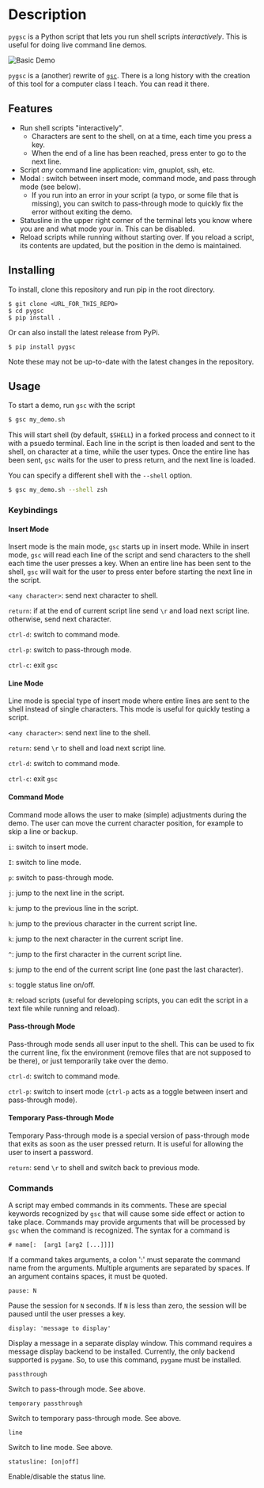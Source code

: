 # Description

`pygsc` is a Python script that lets you run shell scripts *interactively*. This is useful for doing live command line demos.

![Basic Demo](./demo/gsc-basic-demo.gif)

`pygsc` is a (another) rewrite of [`gsc`](https://github.com/CD3/gsc). There is a long history with the creation of this tool for a computer class I teach. You can read it
there.

## Features

- Run shell scripts "interactively".
    - Characters are sent to the shell, on at a time, each time you press a key.
    - When the end of a line has been reached, press enter to go to the next line.
- Script *any* command line application: vim, gnuplot, ssh, etc.
- Modal : switch between insert mode, command mode, and pass through mode (see below).
    - If you run into an error in your script (a typo, or some file that is missing), you can switch to pass-through mode to quickly fix the error without
      exiting the demo.
- Statusline in the upper right corner of the terminal lets you know where you are and what mode your in. This can be disabled.
- Reload scripts while running without starting over. If you reload a script, its contents are updated, but the position in the demo is maintained.

## Installing

To install, clone this repository and run pip in the root directory.

```
$ git clone <URL_FOR_THIS_REPO>
$ cd pygsc
$ pip install .
```

Or can also install the latest release from PyPi.
```
$ pip install pygsc
```

Note these may not be up-to-date with the latest changes in the repository.

## Usage

To start a demo, run `gsc` with the script

```bash
$ gsc my_demo.sh
```

This will start shell (by default, `$SHELL`) in a forked process and connect to it with a psuedo terminal. Each line in the script
is then loaded and sent to the shell, on character at a time, while the user types. Once the entire line has been sent, `gsc` waits
for the user to press return, and the next line is loaded.

You can specify a different shell with the `--shell` option.

```bash
$ gsc my_demo.sh --shell zsh
```



### Keybindings

#### Insert Mode

Insert mode is the main mode, `gsc` starts up in insert mode. While in insert mode, `gsc` will read each line of the script and send
characters to the shell each time the user presses a key. When an entire line has been sent to the shell, `gsc` will wait for the user
to press enter before starting the next line in the script.

`<any character>`: send next character to shell.

`return`: if at the end of current script line send `\r` and load next script line. otherwise, send next character.

`ctrl-d`: switch to command mode.

`ctrl-p`: switch to pass-through mode.

`ctrl-c`: exit `gsc`

#### Line Mode

Line mode is special type of insert mode where entire lines are sent to the shell instead of single characters. This mode is useful for
quickly testing a script.

`<any character>`: send next line to the shell.

`return`: send `\r` to shell and load next script line.

`ctrl-d`: switch to command mode.

`ctrl-c`: exit `gsc`

#### Command Mode

Command mode allows the user to make (simple) adjustments during the demo. The user can move the current character position, for example
to skip a line or backup.

`i`: switch to insert mode.

`I`: switch to line mode.

`p`: switch to pass-through mode.

`j`: jump to the next line in the script.

`k`: jump to the previous line in the script.

`h`: jump to the previous character in the current script line.

`k`: jump to the next character in the current script line.

`^`: jump to the first character in the current script line.

`$`: jump to the end of the current script line (one past the last character).

`s`: toggle status line on/off.

`R`: reload scripts (useful for developing scripts, you can edit the script in a text file while running and reload).

#### Pass-through Mode

Pass-through mode sends all user input to the shell. This can be used to fix the current line, fix the environment (remove files that are not supposed to be there),
or just temporarily take over the demo.

`ctrl-d`: switch to command mode.

`ctrl-p`: switch to insert mode (`ctrl-p` acts as a toggle between insert and pass-through mode).

#### Temporary Pass-through Mode

Temporary Pass-through mode is a special version of pass-through mode that exits as soon as the user pressed return. It is useful for allowing the user to insert a password.

`return`: send `\r` to shell and switch back to previous mode.



### Commands

A script may embed commands in its comments. These are special keywords recognized by `gsc` that will cause
some side effect or action to take place. Commands may provide arguments that will be processed by `gsc` when
the command is recognized. The syntax for a command is

```
# name[:  [arg1 [arg2 [...]]]]
```

If a command takes arguments, a colon ':' must separate the command name from the arguments. Multiple arguments
are separated by spaces. If an argument contains spaces, it must be quoted.

`pause: N`

Pause the session for `N` seconds. If `N` is less than zero, the session will be paused until the user presses a key.

`display: 'message to display'`

Display a message in a separate display window. This command requires a message display backend to be installed.
Currently, the only backend supported is `pygame`. So, to use this command, `pygame` must be installed.

`passthrough`

Switch to pass-through mode. See above.

`temporary passthrough`

Switch to temporary pass-through mode. See above.

`line`

Switch to line mode. See above.

`statusline: [on|off]`

Enable/disable the status line.
